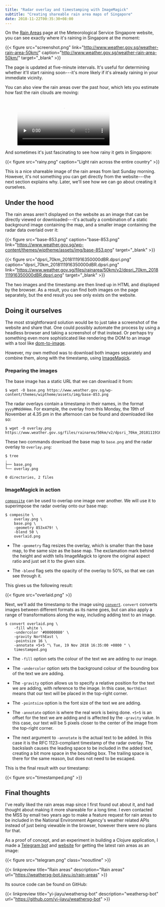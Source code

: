 ```yaml
---
title: "Radar overlay and timestamping with ImageMagick"
subtitle: "Creating shareable rain area maps of Singapore"
date: 2018-11-22T00:35:30+08:00
---
```


On the [Rain Areas](http://www.weather.gov.sg/weather-rain-area-50km/) page at the Meteorological Service Singapore website, you can see exactly where it's raining in Singapore at the moment:

{{< figure src="screenshot.png" link="http://www.weather.gov.sg/weather-rain-area-50km/" caption="http://www.weather.gov.sg/weather-rain-area-50km/" target="_blank" >}}

The page is updated at five-minute intervals. It's useful for determining whether it'll start raining soon---it's more likely if it's already raining in your immediate vicinity.

You can also view the rain areas over the past hour, which lets you estimate how fast the rain clouds are moving:

<figure>
  <video src="recording.mp4" preload="none" poster="thumbnail.png" controls loop>
</figure>

And sometimes it's just fascinating to see how rainy it gets in Singapore:

{{< figure src="rainy.png" caption="Light rain across the entire country" >}}

This is a nice shareable image of the rain areas from last Sunday morning. However, it's not something you can get directly from the website---the next section explains why. Later, we'll see how we can go about creating it ourselves.

## Under the hood

The rain areas aren't displayed on the website as an image that can be directly viewed or downloaded---it's actually a combination of a static background image containing the map, and a smaller image containing the radar data overlaid over it:

{{< figure src="base-853.png" caption="base-853.png" link="https://www.weather.gov.sg/wp-content/themes/wiptheme/assets/img/base-853.png" target="_blank" >}}

{{< figure src="dpsri_70km_2018111916350000dBR.dpsri.png" caption="dpsri_70km_2018111916350000dBR.dpsri.png" link="https://www.weather.gov.sg/files/rainarea/50km/v2/dpsri_70km_2018111916350000dBR.dpsri.png" target="_blank" >}}

The two images and the timestamp are then lined up in HTML and displayed by the browser. As a result, you can find both images on the page separately, but the end result you see only exists on the website.

## Doing it ourselves

The most straightforward solution would be to just take a screenshot of the website and share that. One could possibly automate the process by using a headless browser and taking a screenshot of that instead. Or perhaps try something even more sophisticated like rendering the DOM to an image with a tool like [dom-to-image](https://github.com/tsayen/dom-to-image).

However, my own method was to download both images separately and combine them, along with the timestamp, using [ImageMagick](https://www.imagemagick.org/script/index.php).

### Preparing the images

The base image has a static URL that we can download it from:

```console
$ wget -O base.png https://www.weather.gov.sg/wp-content/themes/wiptheme/assets/img/base-853.png
```

The radar overlays contain a timestamp in their names, in the format `yyyyMMddHHmm`. For example, the overlay from this Monday, the 19th of November at 4.35 pm in the afternoon can be found and downloaded like so:

```console
$ wget -O overlay.png https://www.weather.gov.sg/files/rainarea/50km/v2/dpsri_70km_2018111916350000dBR.dpsri.png
```

These two commands download the base map to `base.png` and the radar overlay to `overlay.png`:
```console
$ tree
.
├── base.png
└── overlay.png

0 directories, 2 files
```

### ImageMagick in action

[`composite`](https://imagemagick.org/script/composite.php) can be used to overlap one image over another. We will use it to superimpose the radar overlay onto our base map:

```console
$ composite \
    overlay.png \
    base.png \
    -geometry 853x479! \
    -blend 50 \
    overlaid.png
```

- The `-geometry` flag resizes the overlay, which is smaller than the base map, to the same size as the base map. The exclamation mark behind the height and width tells ImageMagick to ignore the original aspect ratio and just set it to the given size.

- The `-blend` flag sets the opacity of the overlay to 50%, so that we can see through it.

This gives us the following result:

{{< figure src="overlaid.png" >}}

Next, we'll add the timestamp to the image using [`convert`](https://imagemagick.org/script/convert.php). `convert` converts images between different formats as its name goes, but can also apply a range of transformations along the way, including adding text to an image.

```console
$ convert overlaid.png \
    -fill white \
    -undercolor '#00000080' \
    -gravity NorthEast \
    -pointsize 16 \
    -annotate +5+5 "\ Tue, 19 Nov 2018 16:35:00 +0800 " \
    timestamped.png
```

- The `-fill` option sets the colour of the text we are adding to our image.

- The `-undercolor` option sets the background colour of the bounding box of the text we are adding.

- The `-gravity` option allows us to specify a relative position for the text we are adding, with reference to the image. In this case, `NorthEast` means that our text will be placed in the top-right corner.

- The `-pointsize` option is the font size of the text we are adding.

- The `-annotate` option is where the real work is being done. `+5+5` is an offset for the text we are adding and is affected by the `-gravity` value. In this case, our text will be 5 pixels closer to the center of the image from the top-right corner. 

- The next argument to `-annotate` is the actual text to be added. In this case it is the RFC 1123-compliant timestamp of the radar overlay. The backslash causes the leading space to be included in the added text, creating a bit more space in the bounding box. The trailing space is there for the same reason, but does not need to be escaped.

This is the final result with our timestamp:

{{< figure src="timestamped.png" >}}

## Final thoughts

I've really liked the rain areas map since I first found out about it, and had thought about making it more shareable for a long time. I even contacted the MSS by email two years ago to make a feature request for rain areas to be included in the National Environment Agency's weather related APIs instead of just being viewable in the browser, however there were no plans for that.

As a proof of concept, and an experiment in building a Clojure application, I made a [Telegram bot](https://t.me/WeatherSG_Bot) and [website](https://weathersg-bot.jiayu.io/) for getting the latest rain areas as an image:

{{< figure src="telegram.png" class="nooutline" >}}

{{< linkpreview title="Rain areas" description="Rain areas" url="https://weathersg-bot.jiayu.io/rain-areas" >}}

Its source code can be found on GitHub:

{{< linkpreview title="yi-jiayu/weathersg-bot" description="weathersg-bot" url="https://github.com/yi-jiayu/weathersg-bot" >}}

